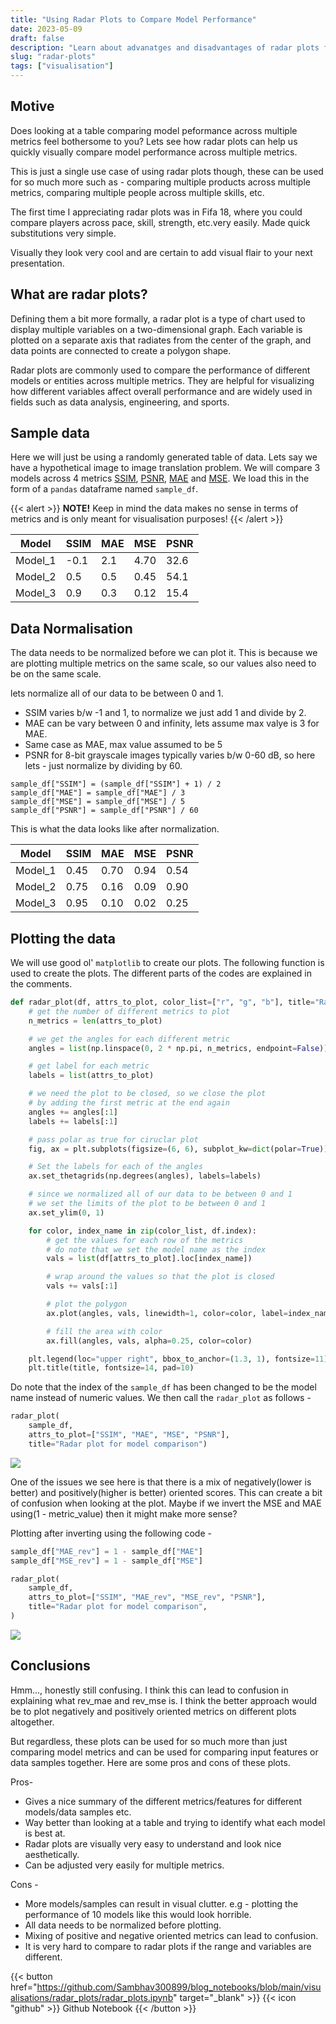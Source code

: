 ```yaml
---
title: "Using Radar Plots to Compare Model Performance"
date: 2023-05-09
draft: false
description: "Learn about advanatges and disadvantages of radar plots for benchmarking models"
slug: "radar-plots"
tags: ["visualisation"]
---
```



<!-- Contents-
- [Motive](#motive)
- [What are radar plots?](#what-are-radar-plots)
- [Sample data](#sample-data)
- [Data Normalisation](#data-normalisation)
- [Plotting the data](#plotting-the-data)
- [Conclusions](#conclusions) -->


## Motive 
Does looking at a table comparing model peformance across multiple metrics feel bothersome to you? Lets see how radar plots can help us quickly visually compare model performance across multiple metrics. 

This is just a single use case of using radar plots though, these can be used for so much more such as - comparing multiple products across multiple metrics, comparing multiple people across multiple skills, etc. 

The first time I appreciating radar plots was in Fifa 18, where you could compare players across pace, skill, strength, etc.very easily. Made quick substitutions very simple. 

Visually they look very cool and are certain to add visual flair to your next presentation. 


## What are radar plots?
Defining them a bit more formally, a radar plot is a type of chart used to display multiple variables on a two-dimensional graph. Each variable is plotted on a separate axis that radiates from the center of the graph, and data points are connected to create a polygon shape. 

Radar plots are commonly used to compare the performance of different models or entities across multiple metrics. They are helpful for visualizing how different variables affect overall performance and are widely used in fields such as data analysis, engineering, and sports.


## Sample data 
Here we will just be using a randomly generated table of data. Lets say we have a hypothetical image to image translation problem. We will compare 3 models across 4 metrics [SSIM](https://en.wikipedia.org/wiki/Structural_similarity), [PSNR](https://en.wikipedia.org/wiki/Peak_signal-to-noise_ratio), [MAE](https://en.wikipedia.org/wiki/Mean_absolute_error) and [MSE](https://en.wikipedia.org/wiki/Mean_squared_error). We load this in the form of a `pandas` dataframe named `sample_df`. 

{{< alert >}}
**NOTE!** Keep in mind the data makes no sense in terms of metrics and is only meant for visualisation purposes!
{{< /alert >}}

|Model   | SSIM | MAE |  MSE | PSNR|
|--------|------|-----|------|-----|
|Model_1 | -0.1 | 2.1 | 4.70 | 32.6|
|Model_2 |  0.5 | 0.5 | 0.45 | 54.1|
|Model_3 |  0.9 | 0.3 | 0.12 | 15.4|

## Data Normalisation
The data needs to be normalized before we can plot it. This is because we are plotting multiple metrics on the same scale, so our values also need to be on the same scale. 

lets normalize all of our data to be between 0 and 1.

- SSIM varies b/w -1 and 1, to normalize we just add 1 and divide by 2.
- MAE can be vary between 0 and infinity, lets assume max valye is 3 for MAE.
- Same case as MAE, max value assumed to be 5
- PSNR for 8-bit grayscale images typically varies b/w 0-60 dB, so here lets - just normalize by dividing by 60.

```
sample_df["SSIM"] = (sample_df["SSIM"] + 1) / 2
sample_df["MAE"] = sample_df["MAE"] / 3
sample_df["MSE"] = sample_df["MSE"] / 5
sample_df["PSNR"] = sample_df["PSNR"] / 60
```
This is what the data looks like after normalization.

|Model   | SSIM | MAE |  MSE | PSNR|
|--------|------|-----|------|-----|
|Model_1 |  0.45|0.70 |	0.94 |0.54 |
|Model_2 |	0.75|0.16 |	0.09 |0.90 |
|Model_3 |	0.95|0.10 |	0.02 |0.25 |


## Plotting the data
We will use good ol' `matplotlib` to create our plots. The following function is used to create the plots. The different parts of the codes are explained in the comments. 


```python
def radar_plot(df, attrs_to_plot, color_list=["r", "g", "b"], title="Radar plot"):
    # get the number of different metrics to plot
    n_metrics = len(attrs_to_plot)

    # we get the angles for each different metric
    angles = list(np.linspace(0, 2 * np.pi, n_metrics, endpoint=False))

    # get label for each metric
    labels = list(attrs_to_plot)

    # we need the plot to be closed, so we close the plot
    # by adding the first metric at the end again
    angles += angles[:1]
    labels += labels[:1]

    # pass polar as true for ciruclar plot
    fig, ax = plt.subplots(figsize=(6, 6), subplot_kw=dict(polar=True))

    # Set the labels for each of the angles
    ax.set_thetagrids(np.degrees(angles), labels=labels)

    # since we normalized all of our data to be between 0 and 1
    # we set the limits of the plot to be between 0 and 1
    ax.set_ylim(0, 1)

    for color, index_name in zip(color_list, df.index):
        # get the values for each row of the metrics
        # do note that we set the model name as the index
        vals = list(df[attrs_to_plot].loc[index_name])

        # wrap around the values so that the plot is closed
        vals += vals[:1]

        # plot the polygon
        ax.plot(angles, vals, linewidth=1, color=color, label=index_name)

        # fill the area with color
        ax.fill(angles, vals, alpha=0.25, color=color)

    plt.legend(loc="upper right", bbox_to_anchor=(1.3, 1), fontsize=11)
    plt.title(title, fontsize=14, pad=10)
```

Do note that the index of the `sample_df` has been changed to be the model name instead of numeric values. We then call the `radar_plot` as follows - 
```python
radar_plot(
    sample_df,
    attrs_to_plot=["SSIM", "MAE", "MSE", "PSNR"],
    title="Radar plot for model comparison")
```
<img class="thumbnailshadow" src="imgs/plot_1.png"/>

One of the issues we see here is that there is a mix of negatively(lower is better) and positively(higher is better) oriented scores. This can create a bit of confusion when looking at the plot. Maybe if we invert the MSE and MAE using(1 - metric_value) then it might make more sense?

Plotting after inverting using the following code - 

```python
sample_df["MAE_rev"] = 1 - sample_df["MAE"]
sample_df["MSE_rev"] = 1 - sample_df["MSE"]

radar_plot(
    sample_df,
    attrs_to_plot=["SSIM", "MAE_rev", "MSE_rev", "PSNR"],
    title="Radar plot for model comparison",
)
```
<img class="thumbnailshadow" src="imgs/plot_2.png"/>

## Conclusions
Hmm..., honestly still confusing. I think this can lead to confusion in explaining what rev_mae and rev_mse is. I think the better approach would be to plot negatively and positively oriented metrics on different plots altogether.

But regardless, these plots can be used for so much more than just comparing model metrics and can be used for comparing input features or data samples together. Here are some pros and cons of these plots.

Pros-
- Gives a nice summary of the different metrics/features for different models/data samples etc.
- Way better than looking at a table and trying to identify what each model is best at.
- Radar plots are visually very easy to understand and look nice aesthetically.
- Can be adjusted very easily for multiple metrics.

Cons -
- More models/samples can result in visual clutter. e.g - plotting the performance of 10 models like this would look horrible.
- All data needs to be normalized before plotting.
- Mixing of positive and negative oriented metrics can lead to confusion.
- It is very hard to compare to radar plots if the range and variables are different. 

{{< button href="https://github.com/Sambhav300899/blog_notebooks/blob/main/visualisations/radar_plots/radar_plots.ipynb" target="_blank" >}}
{{< icon "github" >}} Github Notebook 
{{< /button >}}